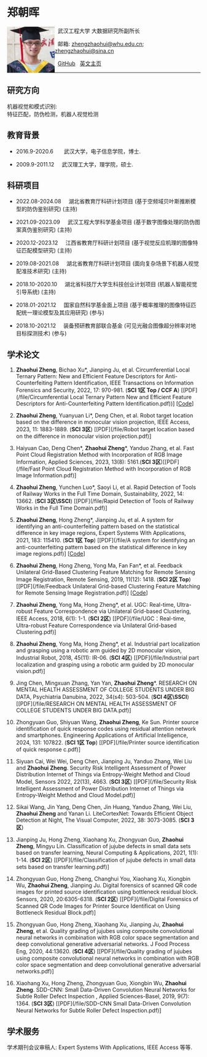 # 郑朝晖  

<a href="url"><img src="/file/1.jpg" align="left" height="120" ></a>  

&nbsp; 武汉工程大学 大数据研究所副所长  

&nbsp; 邮箱: zhengzhaohui@whu.edu.cn;    zhengzhaohui@sina.cn  

&nbsp; [GitHub](https://github.com/DoctorZheng) &nbsp; [英文主页](index.md)  

*****
## 研究方向  
机器视觉和模式识别:  
特征匹配，防伪检测，机器人视觉检测

## 教育背景 
* 2016.9-2020.6  &nbsp; &nbsp; &nbsp;   武汉大学，电子信息学院，博士.  
   
* 2009.9-2011.12  &nbsp; &nbsp;   武汉理工大学，理学院，硕士.  

## 科研项目
* 2022.08-2024.08  &nbsp; &nbsp;  湖北省教育厅科研计划项目 (基于空频域贝叶斯推断模型的防伪鉴别研究) (主持) 

* 2021.09-2023.09  &nbsp; &nbsp;  武汉工程大学科学基金项目 (基于数字图像处理的防伪图案真伪鉴别研究) (主持)

* 2020.12-2023.12  &nbsp; &nbsp;  江西省教育厅科研计划项目 (基于视觉反应机理的图像特征匹配模型研究) (主持)

* 2019.08-2021.08  &nbsp; &nbsp;  湖北省教育厅科研计划项目 (面向复杂场景下机器人视觉配准技术研究) (主持)  
  
* 2018.10-2020.10  &nbsp; &nbsp;  湖北省科技厅大学生科技创业计划项目 (机器人智能视觉引导系统) (主持)   
  
* 2018.01-2021.12  &nbsp; &nbsp;  国家自然科学基金面上项目 (基于概率推理的图像特征匹配统一理论模型及其应用研究) (参与)  
  
* 2018.10-2021.12  &nbsp; &nbsp;  装备预研教育部联合基金 (可见光融合图像超分辨率对地目标探测技术) (参与)  

## 学术论文
1. **Zhaohui Zheng**, Bichao Xu*, Jianping Ju, et al. Circumferential Local Ternary Pattern: New and Efficient Feature Descriptors for Anti-Counterfeiting Pattern Identification, IEEE Transactions on Information Forensics and Security, 2022, 17: 970-981. (**SCI 1区 Top / CCF A**) [[PDF](/file/Circumferential Local Ternary Pattern New and Efficient Feature Descriptors for Anti-Counterfeiting Pattern Identification.pdf))] [[Code](https://github.com/DoctorZheng/CLTP)]  

1. **Zhaohui Zheng**, Yuanyuan Li*,  Deng Chen, et al. Robot target location based on the difference in monocular vision projection, IEEE Access, 2023, 11: 1883-1889. (**SCI 3区**) [[PDF](/file/Robot target location based on the difference in monocular vision projection.pdf)]

1. Haiyuan Cao, Deng Chen*, **Zhaohui Zheng***, Yanduo Zhang, et al. Fast Point Cloud Registration Method with Incorporation of RGB Image Information, Applied Sciences, 2023, 13(8): 5161.(**SCI 3区**)[[PDF](/file/Fast Point Cloud Registration Method with Incorporation of RGB Image Information.pdf)]

1. **Zhaohui Zheng**, Yunchen Luo*, Saoyi Li, et al. Rapid Detection of Tools of Railway Works in the Full Time Domain, Sustainability, 2022, 14: 13662. (**SCI 3区\SSCI**) [[PDF](/file/Rapid Detection of Tools of Railway Works in the Full Time Domain.pdf)]

1. **Zhaohui Zheng**, Hong Zheng*, Jianping Ju, et al. A system for identifying an anti-counterfeiting pattern based on the statistical difference in key image regions, Expert Systems With Applications, 2021, 183: 115410. (**SCI 1区 Top**) [[PDF](/file/A system for identifying an anti-counterfeiting pattern based on the statistical difference in key image regions.pdf)] [[Code](https://github.com/DoctorZheng/The-anti-counterfeiting-algorithm)]  
  
1. **Zhaohui Zheng**, Hong Zheng, Yong Ma, Fan Fan*, et al. Feedback Unilateral Grid-Based Clustering Feature Matching for Remote Sensing Image Registration, Remote Sensing, 2019, 11(12): 1418. (**SCI 2区 Top**) [[PDF](/file/Feedback Unilateral Grid-based Clustering Feature Matching for Remote Sensing Image Registration.pdf)] [[Code](https://github.com/DoctorZheng/F-UGC)]  
  
1. **Zhaohui Zheng**, Yong Ma, Hong Zheng*, et al. UGC: Real-time, Ultra-robust Feature Correspondence via Unilateral Grid-based Clustering, IEEE Access, 2018, 6(1): 1-1. (**SCI 2区**) [[PDF](/file/UGC：Real-time, Ultra-robust Feature Correspondence via Unilateral Grid-based Clustering.pdf)]  
  
1. **Zhaohui Zheng**, Yong Ma, Hong Zheng*, et al. Industrial part localization and grasping using a robotic arm guided by 2D monocular vision, Industrial Robot, 2018, 45(11): IR-06. (**SCI 4区**) [[PDF](/file/Industrial part localization and grasping using a robotic arm guided by 2D monocular vision.pdf)]  

1. Jing Chen, Mingxuan Zhang, Yan Yan, **Zhaohui Zheng***. RESEARCH ON MENTAL HEALTH ASSESSMENT OF COLLEGE STUDENTS UNDER BIG DATA, Psychiatria Danubina, 2022, 34(s4): 503-504. (**SCI 4区\SSCI**) [[PDF](/file/RESEARCH ON MENTAL HEALTH ASSESSMENT OF COLLEGE STUDENTS UNDER BIG DATA.pdf)]

1. Zhongyuan Guo, Shiyuan Wang, **Zhaohui Zheng**, Ke Sun. Printer source identification of quick response codes using residual attention network and smartphones. Engineering Applications of Artificial Intelligence, 2024, 131: 107822. (**SCI 1区 Top**) [[PDF](/file/Printer source identification of quick response c.pdf)]

1. Siyuan Cai, Wei Wei, Deng Chen, Jianping Ju, Yanduo Zhang, Wei Liu and **Zhaohui Zheng**. Security Risk Intelligent Assessment of Power Distribution Internet of Things via Entropy-Weight Method and Cloud Model, Sensors 2022, 22(13), 4663. (**SCI 3区**) [[PDF](/file/Security Risk Intelligent Assessment of Power Distribution Internet of Things via Entropy-Weight Method and Cloud Model.pdf)]

1. Sikai Wang, Jin Yang, Deng Chen, Jin Huang, Yanduo Zhang, Wei Liu, **Zhaohui Zheng** and Yanan Li. LiteCortexNet: Towards Efficient Object Detection at Night, The Visual Computer, 2022, 38: 3073-3085. (**SCI 3区**) 

1. Jianping Ju, Hong Zheng, Xiaohang Xu, Zhongyuan Guo, **Zhaohui Zheng**, Mingyu Lin. Classification of jujube defects in small data sets based on transfer learning, Neural Computing & Applications, 2021, 1(1): 1-14. (**SCI 2区**) [[PDF](/file/Classification of jujube defects in small data sets based on transfer learning.pdf)]  
  
1. Zhongyuan Guo, Hong Zheng, Changhui You, Xiaohang Xu, Xiongbin Wu, **Zhaohui Zheng**, Jianping Ju. Digital forensics of scanned QR code images for printed source identification using bottleneck residual block. Sensors, 2020, 20:6305-6318. (**SCI 2区**) [[PDF](/file/Digital Forensics of Scanned QR Code Images for Printer Source Identificat on Using Bottleneck Residual Block.pdf)] 
  
1. Zhongyuan Guo, Hong Zheng, Xiaohang Xu, Jianping Ju, **Zhaohui Zheng**, et al. Quality grading of jujubes using composite convolutional neural networks in combination with RGB color space segmentation and deep convolutional generative adversarial networks. J Food Process Eng, 2020, 44:13620. (**SCI 4区**) [[PDF](/file/Quality grading of jujubes using composite convolutional neural networks in combination with RGB color space segmentation and deep convolutional generative adversarial networks.pdf)]  
  
1. Xiaohang Xu, Hong Zheng, Zhongyuan Guo, Xiongbin Wu, **Zhaohui Zheng**. SDD-CNN: Small Data-Driven Convolution Neural Networks for Subtle Roller Defect Inspection , Applied Sciences-Basel, 2019, 9(7): 1364. (**SCI 3区**) [[PDF](/file/SDD-CNN Small Data-Driven Convolution Neural Networks for Subtle Roller Defect Inspection.pdf)]  

## 学术服务
学术期刊会议审稿人: Expert Systems With Applications, IEEE Access 等等.


